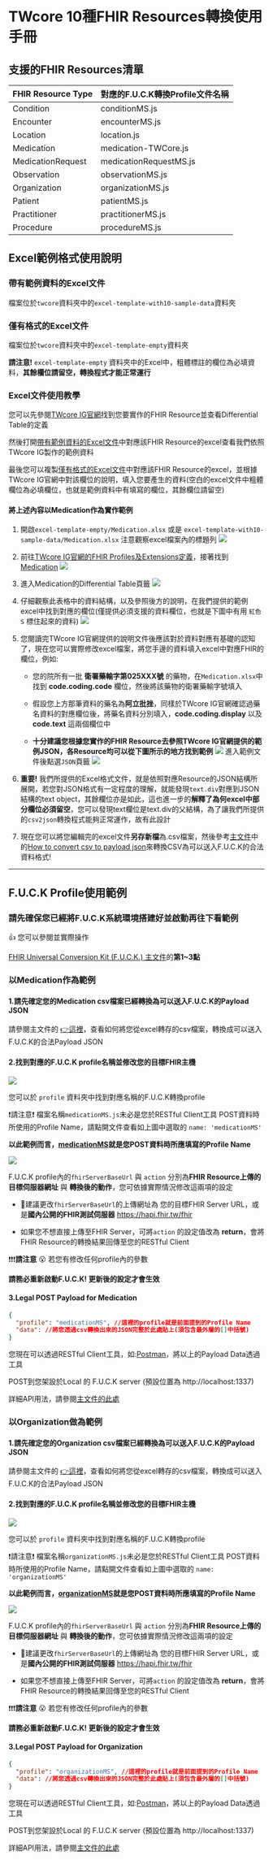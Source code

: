 # TWcore 10種FHIR Resources轉換使用手冊

## 支援的FHIR Resources清單
| **FHIR Resource Type** | **對應的F.U.C.K轉換Profile文件名稱** |
|------------------------|-------------------------------------------|
| Condition              | conditionMS.js                            |
| Encounter              | encounterMS.js                            |
| Location               | location.js                               |
| Medication             | medication-TWCore.js                      |
| MedicationRequest      | medicationRequestMS.js                    |
| Observation            | observationMS.js                          |
| Organization           | organizationMS.js                         |
| Patient                | patientMS.js                              |
| Practitioner           | practitionerMS.js                         |
| Procedure              | procedureMS.js                            |

## Excel範例格式使用說明

### 帶有範例資料的Excel文件
檔案位於`twcore`資料夾中的`excel-template-with10-sample-data`資料夾

### 僅有格式的Excel文件
檔案位於`twcore`資料夾中的`excel-template-empty`資料夾

**請注意!** `excel-template-empty` 資料夾中的Excel中，粗體標註的欄位為必填資料，**其餘欄位請留空，轉換程式才能正常運行**

### Excel文件使用教學
您可以先參閱[TWcore IG官網](https://twcore.mohw.gov.tw/ig/profiles-and-extensions.html)找到您要實作的FHIR Resource並查看Differential Table的定義

然後打開[帶有範例資料的Excel文件](#帶有範例資料的excel文件)中對應該FHIR Resource的excel查看我們依照TWcore IG製作的範例資料

最後您可以複製[僅有格式的Excel文件](#僅有格式的excel文件)中對應該FHIR Resource的excel，並根據TWcore IG官網中對該欄位的說明，填入您要產生的資料(空白的excel文件中粗體欄位為必填欄位，也就是範例資料中有填寫的欄位，其餘欄位請留空)

#### 將上述內容以Medication作為實作範例
1. 開啟`excel-template-empty/Medication.xlsx` 或是 `excel-template-with10-sample-data/Medication.xlsx` 注意觀察excel檔案內的標題列
![](https://i.imgur.com/OP9b630.png)

2. 前往[TWcore IG官網的FHIR Profiles及Extensions定義](https://twcore.mohw.gov.tw/ig/profiles-and-extensions.html)，接著找到[Medication](https://twcore.mohw.gov.tw/ig/StructureDefinition-Medication-twcore.html)
![](https://i.imgur.com/PU1NtBg.png)

3. 進入Medication的Differential Table頁籤
![](https://i.imgur.com/gHteOiw.png)

4. 仔細觀察此表格中的資料結構，以及參照後方的說明，在我們提供的範例excel中找到對應的欄位(僅提供必須支援的資料欄位，也就是下圖中有用 `紅色S` 標住起來的資料)
![](https://i.imgur.com/tE8maLK.png)

5. 您閱讀完TWcore IG官網提供的說明文件後應該對於資料對應有基礎的認知了，現在您可以實際修改excel檔案，將您手邊的資料填入excel中對應FHIR的欄位，例如:
    + 您的院所有一批 **衛署藥輸字第025XXX號** 的藥物，在`Medication.xlsx`中找到 **code.coding.code** 欄位，然後將該藥物的衛署藥輸字號填入
    + 假設您上方那筆資料的藥名為**阿立批挫**，同樣於TWcore IG官網確認過藥名資料的對應欄位後，將藥名資料分別填入，**code.coding.display** 以及	**code.text** 這兩個欄位中
    
    + **十分建議您根據您實作的FHIR Resource去參照TWcore IG官網提供的範例JSON，各Resource均可以從下圖所示的地方找到範例**
    ![](https://i.imgur.com/qUH0KzY.png)
    進入範例文件後點選`JSON`頁籤
    ![](https://i.imgur.com/r98OvWX.png)
6. **重要!** 我們所提供的Excel格式文件，就是依照對應Resource的JSON結構所展開，若您對JSON格式有一定程度的理解，就能發現`text.div`對應到JSON結構的text object，其餘欄位亦是如此，這也進一步的**解釋了為何excel中部分欄位必須留空**，您可以發現text欄位是text.div的父結構，為了讓我們所提供的`csv2json`轉換程式能夠正常運作，故有此設計
7. 現在您可以將您編輯完的excel文件**另存新檔**為.csv檔案，然後參考[主文件](../README.md)中的[How to convert csv to payload json](../README.md#how-to-convert-csv-to-payload-json)來轉換CSV為可以送入F.U.C.K的合法資料格式!

---

## F.U.C.K Profile使用範例

### 請先確保您已經將F.U.C.K系統環境搭建好並啟動再往下看範例

👍 您可以參閱並實際操作

[FHIR Universal Conversion Kit (F.U.C.K.) 主文件](../README.md#installation--usage-overview)的**第1~3點**

### 以Medication作為範例
#### 1.請先確定您的Medication csv檔案已經轉換為可以送入F.U.C.K的Payload JSON
請參閱主文件的 [👉這裡](../README.md#how-to-convert-csv-to-payload-json)，查看如何將您從excel轉存的csv檔案，轉換成可以送入F.U.C.K的合法Payload JSON

#### 2.找到對應的F.U.C.K profile名稱並修改您的目標FHIR主機
![](https://i.imgur.com/2IEp2bK.png)

您可以於 `profile` 資料夾中找到對應名稱的F.U.C.K轉換profile

❗請注意❗ 檔案名稱`medicationMS.js`未必是您於RESTful Client工具 POST資料時所使用的Profile Name，請點開文件查看如上圖中選取的 `name: 'medicationMS'`

**以此範例而言，[medicationMS](#)就是您POST資料時所應填寫的Profile Name**

![](https://i.imgur.com/tKd1Dk4.png)

F.U.C.K profile內的`fhirServerBaseUrl` 與 `action` 分別為**FHIR Resource上傳的目標伺服器網址** 與 **轉換後的動作**，您可依據實際情況修改這兩項的設定

+ 💁建議更改`fhirServerBaseUrl`的上傳網址為 您的目標FHIR Server URL，或是**國內公開的FHIR測試伺服器** https://hapi.fhir.tw/fhir

+ 如果您不想直接上傳至FHIR Server，可將`action` 的設定值改為 **return**，會將FHIR Resource的轉換結果回傳至您的RESTful Client

❗❗❗**請注意** 😮 若您有修改任何profile內的參數

**請務必重新啟動F.U.C.K! 更新後的設定才會生效**

#### 3.Legal POST Payload for Medication

```json
{
  "profile": "medicationMS", //這裡的profile就是前面提到的Profile Name
  "data": //將您透過csv轉換出來的JSON完整於此處貼上(須包含最外層的[]中括號)
}
```

您現在可以透過RESTful Client工具，如:[Postman](https://www.postman.com/downloads/)，將以上的Payload Data透過工具

POST到您架設於Local 的 F.U.C.K server (預設位置為 http://localhost:1337)

詳細API用法，請參閱[主文件的此處](../README.md#api)

### 以Organization做為範例
#### 1.請先確定您的Organization csv檔案已經轉換為可以送入F.U.C.K的Payload JSON
請參閱主文件的 [👉這裡](../README.md#how-to-convert-csv-to-payload-json)，查看如何將您從excel轉存的csv檔案，轉換成可以送入F.U.C.K的合法Payload JSON

#### 2.找到對應的F.U.C.K profile名稱並修改您的目標FHIR主機
![](https://i.imgur.com/dSM6kMK.png)

您可以於 `profile` 資料夾中找到對應名稱的F.U.C.K轉換profile

❗請注意❗ 檔案名稱`organizationMS.js`未必是您於RESTful Client工具 POST資料時所使用的Profile Name，請點開文件查看如上圖中選取的 `name: 'organizationMS'`

**以此範例而言，[organizationMS](#)就是您POST資料時所應填寫的Profile Name**

![](https://i.imgur.com/fEhfhLW.png)

F.U.C.K profile內的`fhirServerBaseUrl` 與 `action` 分別為**FHIR Resource上傳的目標伺服器網址** 與 **轉換後的動作**，您可依據實際情況修改這兩項的設定

+ 💁建議更改`fhirServerBaseUrl`的上傳網址為 您的目標FHIR Server URL，或是**國內公開的FHIR測試伺服器** https://hapi.fhir.tw/fhir

+ 如果您不想直接上傳至FHIR Server，可將`action` 的設定值改為 **return**，會將FHIR Resource的轉換結果回傳至您的RESTful Client

❗❗❗**請注意** 😮 若您有修改任何profile內的參數

**請務必重新啟動F.U.C.K! 更新後的設定才會生效**

#### 3.Legal POST Payload for Organization

```json
{
  "profile": "organizationMS", //這裡的profile就是前面提到的Profile Name
  "data": //將您透過csv轉換出來的JSON完整於此處貼上(須包含最外層的[]中括號)
}
```

您現在可以透過RESTful Client工具，如:[Postman](https://www.postman.com/downloads/)，將以上的Payload Data透過工具

POST到您架設於Local 的 F.U.C.K server (預設位置為 http://localhost:1337)

詳細API用法，請參閱[主文件的此處](../README.md#api)